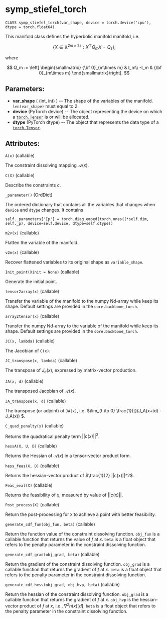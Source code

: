  

# symp_stiefel_torch

`CLASS symp_stiefel_torch(var_shape, device = torch.device('cpu'), dtype = torch.float64)`

This manifold class defines the hyperbolic manifold manifold, i.e. 


$$
\left\{ X \in \mathbb{R}^{2m\times 2s}: X^\top Q_m X = Q_s \right\},
$$

where 


$$
Q_m := \left[ \begin{smallmatrix}
				{\bf 0}_{m\times m} & I_m\\
				-I_m & {\bf 0}_{m\times m}
			\end{smallmatrix}\right].
$$




##  **Parameters:**

* **var_shape** ( (int, int) ) -- The shape of the variables of the manifold. `len(var_shape)` must equal to $2$. 
* **device** (PyTorch device) -- The object representing the device on which a [`torch.Tensor`](https://pytorch.org/docs/stable/tensors.html#torch.Tensor) is or will be allocated.
* **dtype** (PyTorch dtype) -- The object that represents the data type of a [`torch.Tensor`](https://pytorch.org/docs/stable/tensors.html#torch.Tensor).







## **Attributes:**



`A(x)` (callable) 

The constraint dissolving mapping $\mathcal{A}(x)$. 



`C(X)` (callable)

Describe the constraints $c$. 



`_parameter()` (OrdDict)

The ordered dictionary that contains all the variables that changes when `device` and `dtype` changes. It contains

`self._parameters['Ip'] = torch.diag_embed(torch.ones((*self.dim, self._p), device=self.device, dtype=self.dtype))`



`m2v(x)` (callable)

Flatten the variable of the manifold.



`v2m(x)` (callable) 

Recover flattened variables to its original shape as `variable_shape`. 



`Init_point(Xinit = None)` (callable)

Generate the initial point. 



`tensor2array(x)` (callable)

Transfer the variable of the manifold to the numpy Nd-array while keep its shape. Default settings are provided in the `core.backbone_torch`. 



`array2tensor(x)` (callable)

Transfer the numpy Nd-array to the variable of the manifold while keep its shape. Default settings are provided in the `core.backbone_torch`. 





`JC(x, lambda)` (callable)

The Jacobian of `C(x)`. 



`JC_transpose(x, lambda)` (callable)

The transpose of $J_c(x)$, expressed by matrix-vector production. 




`JA(x, d)` (callable)

The transposed Jacobian of $\mathcal{A}(x)$. 



`JA_transpose(x, d)` (callable) 

The transpose (or adjoint) of `JA(x)`, i.e. $\lim_{t \to 0} \frac{1}{t}(J_A(x+td) -J_A(x)) $. 



`C_quad_penalty(x)` (callable)

Returns the quadratical penalty term $||c(x)||^2$. 



`hessA(X, U, D)` (callable)

Returns the Hessian of $\mathcal{A}(x)$ in a tensor-vector product form. 



`hess_feas(X, D)` (callable)

Returns the hessian-vector product of $\frac{1}{2} ||c(x)||^2$. 



`Feas_eval(X)` (callable)

Returns the feasibility of $x$, measured by value of $||c(x)||$. 



`Post_process(X)` (callable)

Return the post-processing for `X` to achieve a point with better feasibility.



`generate_cdf_fun(obj_fun, beta)` (callable)

Return the function value of the constraint dissolving function. `obj_fun` is a callable function that returns the value of $f$ at $x$. `beta` is a float object that refers to the penalty parameter in the constraint dissolving function. 



`generate_cdf_grad(obj_grad, beta)` (callable)

Return the gradient of the constraint dissolving function. `obj_grad` is a callable function that returns the gradient of $f$ at $x$. `beta` is a float object that refers to the penalty parameter in the constraint dissolving function. 



`generate_cdf_hess(obj_grad, obj_hvp, beta)` (callable)

Return the hessian of the constraint dissolving function. `obj_grad` is a callable function that returns the gradient of $f$ at $x$. `obj_hvp` is the hessian-vector product of $f$ at $x$, i.e., $\nabla^2 h(x)[d]$.  `beta` is a float object that refers to the penalty parameter in the constraint dissolving function. 







